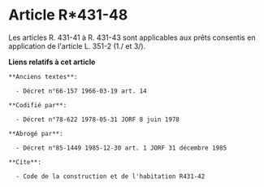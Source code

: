 # Article R*431-48

Les articles R. 431-41 à R. 431-43 sont applicables aux prêts consentis en application de l'article L. 351-2 (1./ et 3/).

**Liens relatifs à cet article**

	**Anciens textes**:

	  - Décret n°66-157 1966-03-19 art. 14

	**Codifié par**:

	  - Décret n°78-622 1978-05-31 JORF 8 juin 1978

	**Abrogé par**:

	  - Décret n°85-1449 1985-12-30 art. 1 JORF 31 décembre 1985

	**Cite**:

	  - Code de la construction et de l'habitation R431-42
